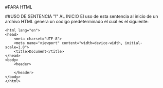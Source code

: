 #PARA HTML

##USO DE SENTENCIA "!" AL INICIO
El uso de esta sentencia al inicio de un archivo HTML genera un codigo predeterminado el cual es el siguiente:
<!DOCTYPE html>
    <html lang="en">
    <head>
        <meta charset="UTF-8">
        <meta name="viewport" content="width=device-width, initial-scale=1.0">
        <title>Document</title>
    </head>
    <body>
        <header>
    
        </header>
    </body>
    </html>

